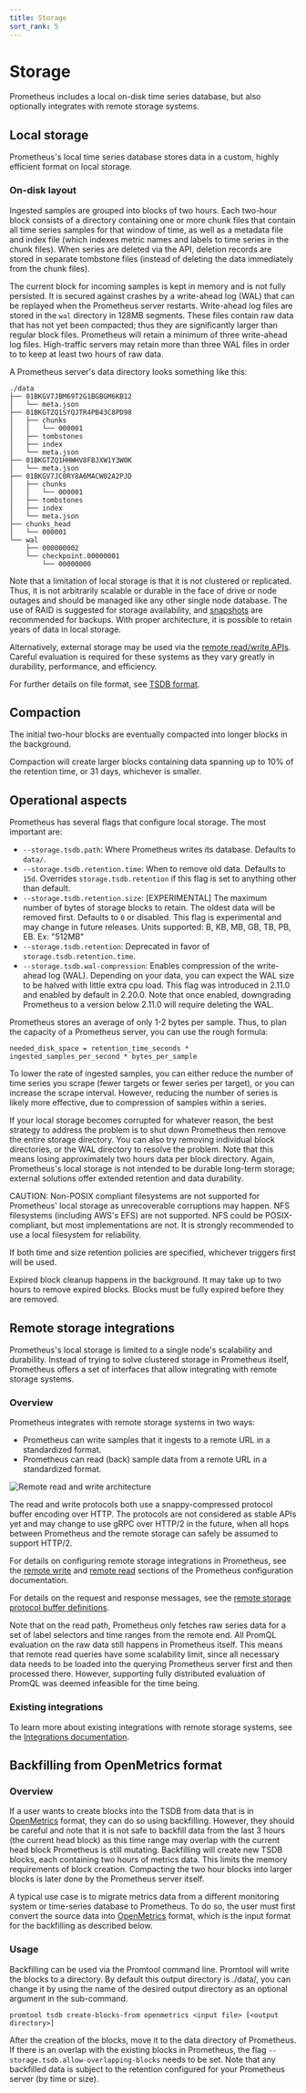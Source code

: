 ```yaml
---
title: Storage
sort_rank: 5
---
```


# Storage

Prometheus includes a local on-disk time series database, but also optionally integrates with remote storage systems.

## Local storage

Prometheus's local time series database stores data in a custom, highly efficient format on local storage.

### On-disk layout

Ingested samples are grouped into blocks of two hours. Each two-hour block consists of a directory containing one or more chunk files that contain all time series samples for that window of time, as well as a metadata file and index file (which indexes metric names and labels to time series in the chunk files). When series are deleted via the API, deletion records are stored in separate tombstone files (instead of deleting the data immediately from the chunk files).

The current block for incoming samples is kept in memory and is not fully
persisted. It is secured against crashes by a write-ahead log (WAL) that can be
replayed when the Prometheus server restarts. Write-ahead log files are stored
in the `wal` directory in 128MB segments. These files contain raw data that
has not yet been compacted; thus they are significantly larger than regular block
files. Prometheus will retain a minimum of three write-ahead log files.
High-traffic servers may retain more than three WAL files in order to to keep at
least two hours of raw data.

A Prometheus server's data directory looks something like this:

```
./data
├── 01BKGV7JBM69T2G1BGBGM6KB12
│   └── meta.json
├── 01BKGTZQ1SYQJTR4PB43C8PD98
│   ├── chunks
│   │   └── 000001
│   ├── tombstones
│   ├── index
│   └── meta.json
├── 01BKGTZQ1HHWHV8FBJXW1Y3W0K
│   └── meta.json
├── 01BKGV7JC0RY8A6MACW02A2PJD
│   ├── chunks
│   │   └── 000001
│   ├── tombstones
│   ├── index
│   └── meta.json
├── chunks_head
│   └── 000001
└── wal
    ├── 000000002
    └── checkpoint.00000001
        └── 00000000
```


Note that a limitation of local storage is that it is not clustered or
replicated. Thus, it is not arbitrarily scalable or durable in the face of
drive or node outages and should be managed like any other single node
database. The use of RAID is suggested for storage availability, and [snapshots](querying/api.md#snapshot)
are recommended for backups. With proper
architecture, it is possible to retain years of data in local storage.

Alternatively, external storage may be used via the [remote read/write APIs](https://prometheus.io/docs/operating/integrations/#remote-endpoints-and-storage). Careful evaluation is required for these systems as they vary greatly in durability, performance, and efficiency.

For further details on file format, see [TSDB format](/tsdb/docs/format/README.md).

## Compaction

The initial two-hour blocks are eventually compacted into longer blocks in the background.

Compaction will create larger blocks containing data spanning up to 10% of the retention time, or 31 days, whichever is smaller.

## Operational aspects

Prometheus has several flags that configure local storage. The most important are:

* `--storage.tsdb.path`: Where Prometheus writes its database. Defaults to `data/`.
* `--storage.tsdb.retention.time`: When to remove old data. Defaults to `15d`. Overrides `storage.tsdb.retention` if this flag is set to anything other than default.
* `--storage.tsdb.retention.size`: [EXPERIMENTAL] The maximum number of bytes of storage blocks to retain. The oldest data will be removed first. Defaults to `0` or disabled. This flag is experimental and may change in future releases. Units supported: B, KB, MB, GB, TB, PB, EB. Ex: "512MB"
* `--storage.tsdb.retention`: Deprecated in favor of `storage.tsdb.retention.time`.
* `--storage.tsdb.wal-compression`: Enables compression of the write-ahead log (WAL). Depending on your data, you can expect the WAL size to be halved with little extra cpu load. This flag was introduced in 2.11.0 and enabled by default in 2.20.0. Note that once enabled, downgrading Prometheus to a version below 2.11.0 will require deleting the WAL.

Prometheus stores an average of only 1-2 bytes per sample. Thus, to plan the capacity of a Prometheus server, you can use the rough formula:

```
needed_disk_space = retention_time_seconds * ingested_samples_per_second * bytes_per_sample
```

To lower the rate of ingested samples, you can either reduce the number of time series you scrape (fewer targets or fewer series per target), or you can increase the scrape interval. However, reducing the number of series is likely more effective, due to compression of samples within a series.

If your local storage becomes corrupted for whatever reason, the best 
strategy to address the problem is to shut down Prometheus then remove the
entire storage directory. You can also try removing individual block directories,
or the WAL directory to resolve the problem.  Note that this means losing
approximately two hours data per block directory. Again, Prometheus's local
storage is not intended to be durable long-term storage; external solutions
offer extended retention and data durability.

CAUTION: Non-POSIX compliant filesystems are not supported for Prometheus' local storage as unrecoverable corruptions may happen. NFS filesystems (including AWS's EFS) are not supported. NFS could be POSIX-compliant, but most implementations are not. It is strongly recommended to use a local filesystem for reliability.

If both time and size retention policies are specified, whichever triggers first
will be used.

Expired block cleanup happens in the background. It may take up to two hours to remove expired blocks. Blocks must be fully expired before they are removed.

## Remote storage integrations

Prometheus's local storage is limited to a single node's scalability and durability.
Instead of trying to solve clustered storage in Prometheus itself, Prometheus offers
a set of interfaces that allow integrating with remote storage systems.

### Overview

Prometheus integrates with remote storage systems in two ways:

* Prometheus can write samples that it ingests to a remote URL in a standardized format.
* Prometheus can read (back) sample data from a remote URL in a standardized format.

![Remote read and write architecture](images/remote_integrations.png)

The read and write protocols both use a snappy-compressed protocol buffer encoding over HTTP. The protocols are not considered as stable APIs yet and may change to use gRPC over HTTP/2 in the future, when all hops between Prometheus and the remote storage can safely be assumed to support HTTP/2.

For details on configuring remote storage integrations in Prometheus, see the [remote write](configuration/configuration.md#remote_write) and [remote read](configuration/configuration.md#remote_read) sections of the Prometheus configuration documentation.

For details on the request and response messages, see the [remote storage protocol buffer definitions](https://github.com/DeviaVir/prometheus/v2/blob/master/prompb/remote.proto).

Note that on the read path, Prometheus only fetches raw series data for a set of label selectors and time ranges from the remote end. All PromQL evaluation on the raw data still happens in Prometheus itself. This means that remote read queries have some scalability limit, since all necessary data needs to be loaded into the querying Prometheus server first and then processed there. However, supporting fully distributed evaluation of PromQL was deemed infeasible for the time being.

### Existing integrations

To learn more about existing integrations with remote storage systems, see the [Integrations documentation](https://prometheus.io/docs/operating/integrations/#remote-endpoints-and-storage).

## Backfilling from OpenMetrics format

### Overview

If a user wants to create blocks into the TSDB from data that is in [OpenMetrics](https://openmetrics.io/) format, they can do so using backfilling. However, they should be careful and note that it is not safe to backfill data from the last 3 hours (the current head block) as this time range may overlap with the current head block Prometheus is still mutating. Backfilling will create new TSDB blocks, each containing two hours of metrics data. This limits the memory requirements of block creation. Compacting the two hour blocks into larger blocks is later done by the Prometheus server itself.

A typical use case is to migrate metrics data from a different monitoring system or time-series database to Prometheus. To do so, the user must first convert the source data into [OpenMetrics](https://openmetrics.io/)  format, which is the input format for the backfilling as described below.

### Usage 

Backfilling can be used via the Promtool command line. Promtool will write the blocks to a directory. By default this output directory is ./data/, you can change it by using the name of the desired output directory as an optional argument in the sub-command.

```
promtool tsdb create-blocks-from openmetrics <input file> [<output directory>]
```

After the creation of the blocks, move it to the data directory of Prometheus. If there is an overlap with the existing blocks in Prometheus, the flag `--storage.tsdb.allow-overlapping-blocks` needs to be set. Note that any backfilled data is subject to the retention configured for your Prometheus server (by time or size).